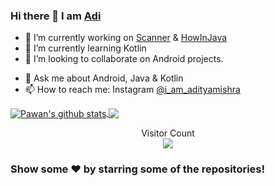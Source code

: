 ### Hi there 👋 I am [Adi](https://github.com/mishraaditya595)

- 🔭 I’m currently working on [Scanner](https://github.com/mishraaditya595/Scanner) & [HowInJava](https://github.com/mishraaditya595/HowInJava)
- 🌱 I’m currently learning Kotlin 
- 👯 I’m looking to collaborate on Android projects.
<!-- - 🤔 I’m looking for help with -->
- 💬 Ask me about Android, Java & Kotlin
- 📫 How to reach me: Instagram [@i_am_adityamishra](https://www.instagram.com/i_am_adityamishra/)
<!-- - 😄 Pronouns: ... -->
<!-- - ⚡ Fun fact: -->
<!--<img src="https://github-readme-stats.vercel.app/api?username=mishraaditya595&&show_icons=true&title_color=FFFF00&icon_color=FF000&text_color=daf7dc&bg_color=151515" />
<img src="https://github-readme-stats.vercel.app/api/top-langs/?username=mishraaditya595&theme=light&hide_langs_below=1" />-->

<a href="https://github.com/mishraaditya595">
 <img align="center" src="https://github-readme-stats.vercel.app/api?username=mishraaditya595&show_icons=true&theme=radical&line_height=27" alt="Pawan's github stats"/>
</a>
<a href="https://github.com/mishraaditya595">
  <img align="center" src="https://github-readme-stats.vercel.app/api/top-langs/?username=mishraaditya595&theme=radical&hide_langs_below=1" />
</a>

<p align="center"> 
   Visitor Count
 <br/>
  <img src="https://profile-counter.glitch.me/mishraaditya595/count.svg" />
</p>

### Show some ❤️ by starring some of the repositories!
